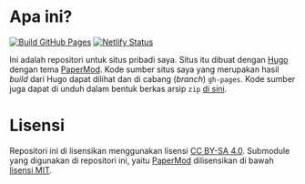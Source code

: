 # Apa ini?
[![Build GitHub Pages](https://github.com/nawan95/nawan/actions/workflows/gh-pages.yaml/badge.svg?branch=master)](https://github.com/nawan95/nawan/actions/workflows/gh-pages.yaml)
[![Netlify Status](https://api.netlify.com/api/v1/badges/7d8f3a1b-644c-416b-969d-db4a913dc901/deploy-status)](https://app.netlify.com/sites/gifted-wing-caec02/deploys)

Ini adalah repositori untuk situs pribadi saya. Situs itu dibuat dengan [Hugo](https://gohugo.io) dengan tema [PaperMod](https://git.io/hugopapermod). Kode sumber situs saya yang merupakan hasil *build* dari Hugo dapat dilihat dan di cabang (*branch*) `gh-pages`. Kode sumber juga dapat di unduh dalam bentuk berkas arsip `zip` [di sini](https://github.com/nawan95/nawan/suites/5055969828/artifacts/149897298).

# Lisensi

Repositori ini di lisensikan menggunakan lisensi [CC BY-SA 4.0](https://creativecommons.org/licenses/by-sa/4.0/).
Submodule yang digunakan di repositori ini, yaitu [PaperMod](https://git.io/hugopapermod) dilisensikan di bawah [lisensi MIT](https://github.com/adityatelange/hugo-PaperMod/blob/master/LICENSE).